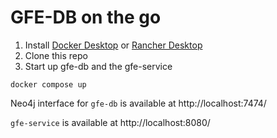 # GFE-DB on the go


1. Install [Docker Desktop](https://www.docker.com/products/docker-desktop/) or  [Rancher Desktop](https://rancherdesktop.io/)
2. Clone this repo
3. Start up gfe-db and the gfe-service
```
docker compose up
```

Neo4j interface for `gfe-db` is available at http://localhost:7474/

`gfe-service` is available at http://localhost:8080/



